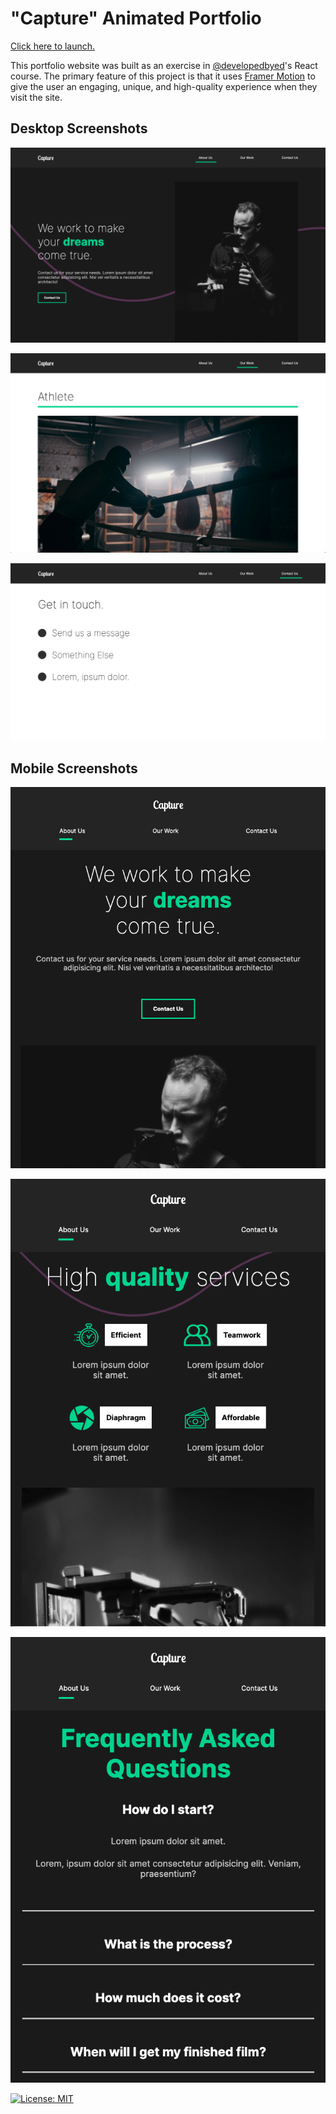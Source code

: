 # "Capture" Animated Portfolio

[Click here to launch.](https://#)

This portfolio website was built as an exercise in [@developedbyed](https://github.com/developedbyed)'s React course. The primary feature of this project is that it uses [Framer Motion](https://www.framer.com/motion/) to give the user an engaging, unique, and high-quality experience when they visit the site.

## Desktop Screenshots

![Screenshot 1](./README_images/desktopabout.png)

![Screenshot 2](./README_images/desktopwork.png)

![Screenshot 3](./README_images/desktopcontact.png)

## Mobile Screenshots

![Screenshot 4](./README_images/mobileabout.png)

![Screenshot 5](./README_images/mobileservices.png)

![Screenshot 6](./README_images/mobilefaq.png)

[![License: MIT](https://img.shields.io/badge/License-MIT-yellow.svg)](https://opensource.org/licenses/MIT)
